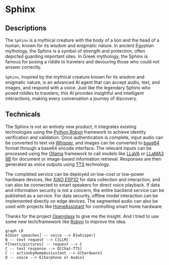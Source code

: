 # Sphinx

## Descriptions
The `Sphinx` is a mythical creature with the body of a lion and the head of a human, known for its wisdom and enigmatic nature. In ancient Egyptian mythology, the Sphinx is a symbol of strength and protection, often depicted guarding important sites. In Greek mythology, the Sphinx is famous for posing a riddle to travelers and devouring those who could not answer correctly. 

`Sphinx`, inspired by the mythical creature known for its wisdom and enigmatic nature, is an advanced AI agent that can accept audio, text, and images, and respond with a voice. Just like the legendary Sphinx who posed riddles to travelers, this AI provides insightful and intelligent interactions, making every conversation a journey of discovery.

## Technicals
The Sphinx is not an entirely new product; it integrates existing technologies using the [Python Robyn](https://robyn.tech/) framework to achieve identity verification and validation. Once authentication is complete, input audio can be converted to text via [Whisper](https://github.com/openai/whisper), and images can be converted to [base64](https://base64.guru/converter/encode/image) format through a base64 encode interface. The relevant inputs can be processed using the [Ollama](https://github.com/ollama/ollama/blob/main/docs/api.md) framework to call models like [LLaVA](https://huggingface.co/spaces/liuhaotian/LLaVA-1.6) or [LLaMA3 8B](https://huggingface.co/meta-llama/Meta-Llama-3-8B) for document or image-based information retrieval. Responses are then generated as voice outputs using [TTS](https://github.com/2noise/ChatTTS) technology.

The completed service can be deployed on low-cost or low-power hardware devices, like [XIAO ESP32](https://wiki.seeedstudio.com/xiao_esp32s3_bluetooth/) for data collection and interaction, and can also be connected to smart speakers for direct voice playback. If data and information security is not a concern, the entire backend service can be published as a service. For data security, offline model interaction can be implemented directly on edge devices. The segmented audio can also be used with projects like [HomeAssistant](https://github.com/geekofweek/homeassistant) for controlling smart home hardware.

Thanks for the project [Openglass](https://github.com/BasedHardware/OpenGlass) to give me the insight. And I tried to use some new tech/framework like [Robyn](https://robyn.tech/) to improve the idea.

``` mermaid
graph LR
A[User speaches] -- voice --> B[whisper]
B -- text request --> C[LLM]
F[texts/pictures] -- request --> C
C -- text response --> D[Chat-TTS]
C -- actionbyHomeAssisstant --> G[hardware]
D -- voice --> E[Earphone or Audio]
```
